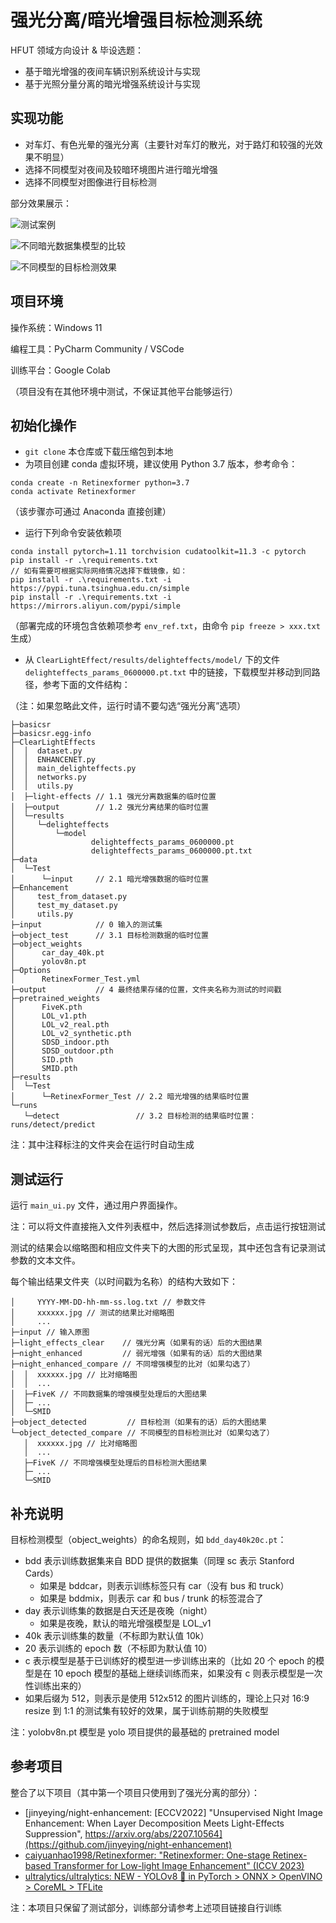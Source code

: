 # 强光分离/暗光增强目标检测系统

HFUT 领域方向设计 & 毕设选题：
- 基于暗光增强的夜间车辆识别系统设计与实现
- 基于光照分量分离的暗光增强系统设计与实现

## 实现功能

- 对车灯、有色光晕的强光分离（主要针对车灯的散光，对于路灯和较强的光效果不明显）
- 选择不同模型对夜间及较暗环境图片进行暗光增强
- 选择不同模型对图像进行目标检测

部分效果展示：

![测试案例](./assets/test_example.jpg)

![不同暗光数据集模型的比较](./assets/compare_1.jpg)

![不同模型的目标检测效果](./assets/compare_2.jpg)

## 项目环境

操作系统：Windows 11

编程工具：PyCharm Community / VSCode

训练平台：Google Colab

（项目没有在其他环境中测试，不保证其他平台能够运行）

## 初始化操作

- `git clone` 本仓库或下载压缩包到本地
- 为项目创建 conda 虚拟环境，建议使用 Python 3.7 版本，参考命令：

```commandline
conda create -n Retinexformer python=3.7
conda activate Retinexformer
```

（该步骤亦可通过 Anaconda 直接创建）

- 运行下列命令安装依赖项

```commandline
conda install pytorch=1.11 torchvision cudatoolkit=11.3 -c pytorch
pip install -r .\requirements.txt
// 如有需要可根据实际网络情况选择下载镜像，如：
pip install -r .\requirements.txt -i https://pypi.tuna.tsinghua.edu.cn/simple
pip install -r .\requirements.txt -i https://mirrors.aliyun.com/pypi/simple
```

（部署完成的环境包含依赖项参考 `env_ref.txt`，由命令 `pip freeze > xxx.txt` 生成）

- 从 `ClearLightEffect/results/delighteffects/model/` 下的文件 `delighteffects_params_0600000.pt.txt` 中的链接，下载模型并移动到同路径，参考下面的文件结构：

（注：如果忽略此文件，运行时请不要勾选“强光分离”选项）

```
├─basicsr
├─basicsr.egg-info     
├─ClearLightEffects
│  │  dataset.py
│  │  ENHANCENET.py
│  │  main_delighteffects.py
│  │  networks.py
│  │  utils.py
│  ├─light-effects // 1.1 强光分离数据集的临时位置
│  ├─output        // 1.2 强光分离结果的临时位置
│  └─results
│     └─delighteffects
│         └─model
│                 delighteffects_params_0600000.pt
│                 delighteffects_params_0600000.pt.txt
├─data
│  └─Test
│      └─input     // 2.1 暗光增强数据的临时位置
├─Enhancement
│     test_from_dataset.py
│     test_my_dataset.py
│     utils.py   
├─input            // 0 输入的测试集
├─object_test      // 3.1 目标检测数据的临时位置
├─object_weights
│      car_day_40k.pt
│      yolov8n.pt     
├─Options
│      RetinexFormer_Test.yml
├─output           // 4 最终结果存储的位置，文件夹名称为测试的时间戳
├─pretrained_weights
│      FiveK.pth
│      LOL_v1.pth
│      LOL_v2_real.pth
│      LOL_v2_synthetic.pth
│      SDSD_indoor.pth
│      SDSD_outdoor.pth
│      SID.pth
│      SMID.pth
├─results
│  └─Test
│      └─RetinexFormer_Test // 2.2 暗光增强的结果临时位置
└─runs
   └─detect                 // 3.2 目标检测的结果临时位置：runs/detect/predict
```

注：其中注释标注的文件夹会在运行时自动生成

## 测试运行

运行 `main_ui.py` 文件，通过用户界面操作。

注：可以将文件直接拖入文件列表框中，然后选择测试参数后，点击运行按钮测试

测试的结果会以缩略图和相应文件夹下的大图的形式呈现，其中还包含有记录测试参数的文本文件。

每个输出结果文件夹（以时间戳为名称）的结构大致如下：

```
│     YYYY-MM-DD-hh-mm-ss.log.txt // 参数文件
│     xxxxxx.jpg // 测试的结果比对缩略图
│     ...
├─input // 输入原图
├─light_effects_clear    // 强光分离（如果有的话）后的大图结果
├─night_enhanced         // 弱光增强（如果有的话）后的大图结果
├─night_enhanced_compare // 不同增强模型的比对（如果勾选了）
│  │  xxxxxx.jpg // 比对缩略图
│  │  ...
│  ├─FiveK // 不同数据集的增强模型处理后的大图结果
│  ├─ ...
│  └─SMID
├─object_detected         // 目标检测（如果有的话）后的大图结果
└─object_detected_compare // 不同模型的目标检测比对（如果勾选了）
   │  xxxxxx.jpg // 比对缩略图
   │  ...
   ├─FiveK // 不同增强模型处理后的目标检测大图结果
   ├─ ...
   └─SMID
```

## 补充说明

目标检测模型（object_weights）的命名规则，如 `bdd_day40k20c.pt`：
- bdd 表示训练数据集来自 BDD 提供的数据集（同理 sc 表示 Stanford Cards）
  - 如果是 bddcar，则表示训练标签只有 car（没有 bus 和 truck）
  - 如果是 bddmix，则表示 car 和 bus / trunk 的标签混合了
- day 表示训练集的数据是白天还是夜晚（night）
  - 如果是夜晚，默认的暗光增强模型是 LOL_v1
- 40k 表示训练集的数量（不标即为默认值 10k）
- 20 表示训练的 epoch 数（不标即为默认值 10）
- c 表示模型是基于已训练好的模型进一步训练出来的（比如 20 个 epoch 的模型是在 10 epoch 模型的基础上继续训练而来，如果没有 c 则表示模型是一次性训练出来的）
- 如果后缀为 512，则表示是使用 512x512 的图片训练的，理论上只对 16:9 resize 到 1:1 的测试集有较好的效果，属于训练前期的失败模型

注：yolobv8n.pt 模型是 yolo 项目提供的最基础的 pretrained model

## 参考项目

整合了以下项目（其中第一个项目只使用到了强光分离的部分）：
- [jinyeying/night-enhancement: [ECCV2022] "Unsupervised Night Image Enhancement: When Layer Decomposition Meets Light-Effects Suppression", https://arxiv.org/abs/2207.10564](https://github.com/jinyeying/night-enhancement)
- [caiyuanhao1998/Retinexformer: "Retinexformer: One-stage Retinex-based Transformer for Low-light Image Enhancement" (ICCV 2023)](https://github.com/caiyuanhao1998/Retinexformer)
- [ultralytics/ultralytics: NEW - YOLOv8 🚀 in PyTorch > ONNX > OpenVINO > CoreML > TFLite](https://github.com/ultralytics/ultralytics)

注：本项目只保留了测试部分，训练部分请参考上述项目链接自行训练